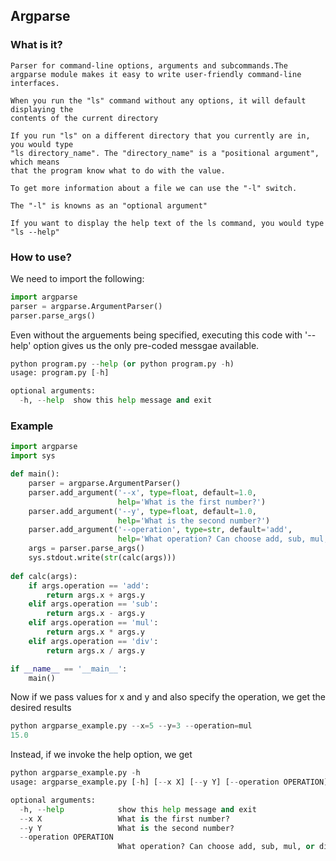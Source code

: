 ## Argparse
### What is it?
```
Parser for command-line options, arguments and subcommands.The argparse module makes it easy to write user-friendly command-line interfaces. 

When you run the "ls" command without any options, it will default displaying the
contents of the current directory

If you run "ls" on a different directory that you currently are in, you would type
"ls directory_name". The "directory_name" is a "positional argument", which means
that the program know what to do with the value. 

To get more information about a file we can use the "-l" switch.

The "-l" is knowns as an "optional argument"

If you want to display the help text of the ls command, you would type "ls --help"
```
### How to use?
We need to import the following:
```python
import argparse
parser = argparse.ArgumentParser()
parser.parse_args()
```
Even without the arguements being specified, executing this code with '--help' option gives us the only pre-coded messgae available.
```python
python program.py --help (or python program.py -h) 
usage: program.py [-h]

optional arguments:
  -h, --help  show this help message and exit
```

### Example
```python
import argparse
import sys

def main():
    parser = argparse.ArgumentParser()
    parser.add_argument('--x', type=float, default=1.0,
                        help='What is the first number?')
    parser.add_argument('--y', type=float, default=1.0,
                        help='What is the second number?')
    parser.add_argument('--operation', type=str, default='add',
                        help='What operation? Can choose add, sub, mul, or div')
    args = parser.parse_args()
    sys.stdout.write(str(calc(args)))
    
def calc(args):
    if args.operation == 'add':
        return args.x + args.y
    elif args.operation == 'sub':
        return args.x - args.y
    elif args.operation == 'mul':
        return args.x * args.y
    elif args.operation == 'div':
        return args.x / args.y

if __name__ == '__main__':
    main()
```
Now if we pass values for x and y and also specify the operation, we get the desired results
```python
python argparse_example.py --x=5 --y=3 --operation=mul
15.0
```
Instead, if we invoke the help option, we get
```python
python argparse_example.py -h
usage: argparse_example.py [-h] [--x X] [--y Y] [--operation OPERATION]

optional arguments:
  -h, --help            show this help message and exit
  --x X                 What is the first number?
  --y Y                 What is the second number?
  --operation OPERATION
                        What operation? Can choose add, sub, mul, or div
```

